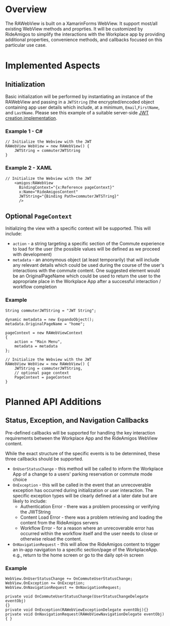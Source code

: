 
# Overview

The RAWebView is built on a XamarinForms WebView. It support most/all existing WebView methods and proprties. It will be customized by RideAmigos to simplify the interactions with the Workplace app by providing additional properties, convenience methods, and callbacks focused on this particular use case.

# Implemented Aspects

## Initialization 
Basic initialization will be performed by instantiating an instance of the RAWebView and passing in a `JWTString` (the encrypted/encoded object containing app user details which include, at a minimum, `Email`,`FirstName`, and `LastName`. Please see this example of a suitable server-side [JWT creation implementation](https://github.com/jwt-dotnet/jwt#creating-encoding-token).

### Example 1 - C#
```
// Initialize the Webview with the JWT
RAWebView WebView = new RAWebView() {
    JWTString = commuterJWTString
}
```

### Example 2 - XAML
```
// Initialize the Webview with the JWT
    <amigos:RAWebView 
      BindingContext="{x:Reference pageContext}"
      x:Name="RideAmigosContent" 
      JWTString="{Binding Path=commuterJWTSTring}" 
      />
```


## Optional `PageContext`

Initializing the view with a specific context will be supported. This will include:
  - `action` - a string targeting a specific section of the Commute experience to load for the user (the possible values will be defined as we proceed with development)
  - `metadata` - an anonymous object (at least temporarily) that will include any relevant details which could be used during the course of the user's interactions with the commute content. One suggested element would be an OriginalPageName which could be used to return the user to the appropriate place in the Workplace App after a successful interaction / workflow completion

### Example

```
String commuterJWTString = "JWT String";

dynamic metadata = new ExpandoObject();
metadata.OriginalPageName = "home";

pageContext = new RAWebViewContext
{
    action = "Main Menu",
    metadata = metadata
};

// Initialize the Webview with the JWT
RAWebView WebView = new RAWebView() {
    JWTString = commuterJWTString,
    // optional page context
    PageContext = pageContext
}
```


# Planned API Additions

## Status, Exception, and Navigation Callbacks

Pre-defined callbacks will be supported for handling the key interaction requirements between the Workplace App and the RideAmigos WebView content.

While the exact structure of the specific events is to be determined, these three callbacks should be supported.

 - `OnUserStatusChange` - this method will be called to inform the Workplace App of a change to a users' parking reservation or commute mode choice
 - `OnException` - this will be called in the event that an unrecoverable exception has occurred during initialization or user interaction. The specific exception types will be clearly defined at a later date but are likely to include:
   - Authentication Error - there was a problem processing or verifying the JWTString
   - Content Load Error - there was a problem retrieving and loading the content from the RideAmigos servers
   - Workflow Error - for a reason where an unrecoverable error has occurred within the workflow itself and the user needs to close or otherwise reload the content.
 - `OnNavigationRequest` - this will allow the RideAmigos content to trigger an in-app navigation to a specific section/page of the WorkplaceApp. e.g., return to the home screen or go to the daily opt-in screen
 

### Example
```
WebView.OnUserStatusChange += OnCommuteUserStatusChange;
WebView.OnException += OnException;
WebView.OnNavigationRequest += OnNavigationRequest;

private void OnCommuteUserStatusChange(UserStatusChangeDelegate eventObj)
{}
private void OnException(RAWebViewExceptionDelegate eventObj){}
private void OnNavigationRequest(RAWebViewNavigationDelegate eventObj){ }
```
